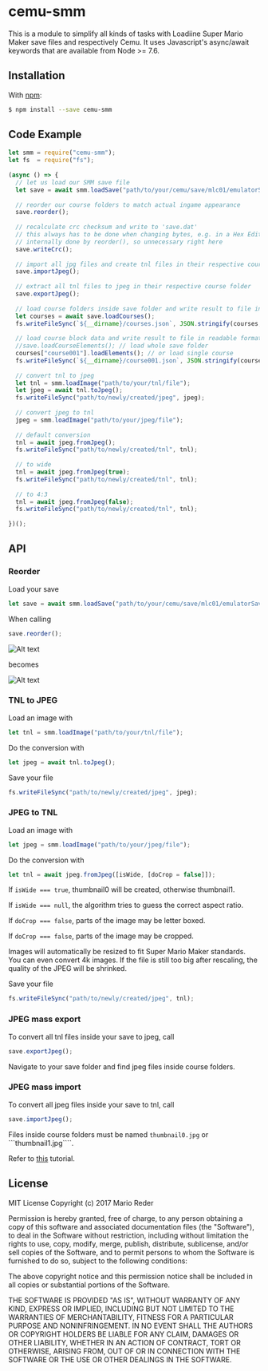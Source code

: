 # cemu-smm

This is a module to simplify all kinds of tasks with Loadiine Super Mario Maker save files and respectively Cemu.
It uses Javascript's async/await keywords that are available from Node >= 7.6.

## Installation

With [npm](https://www.npmjs.org/package/cemu-smm):

```bash
$ npm install --save cemu-smm
```

## Code Example

```js
let smm = require("cemu-smm");
let fs  = require("fs");
  
(async () => {
  // let us load our SMM save file
  let save = await smm.loadSave("path/to/your/cemu/save/mlc01/emulatorSave/updateID");
  
  // reorder our course folders to match actual ingame appearance
  save.reorder();
  
  // recalculate crc checksum and write to 'save.dat'
  // this always has to be done when changing bytes, e.g. in a Hex Editor
  // internally done by reorder(), so unnecessary right here
  save.writeCrc();
  
  // import all jpg files and create tnl files in their respective course folder
  save.importJpeg();
  
  // extract all tnl files to jpeg in their respective course folder
  save.exportJpeg();
  
  // load course folders inside save folder and write result to file in readable format
  let courses = await save.loadCourses();
  fs.writeFileSync(`${__dirname}/courses.json`, JSON.stringify(courses, null, 2));
  
  // load course block data and write result to file in readable format
  //save.loadCourseElements(); // load whole save folder
  courses["course001"].loadElements(); // or load single course
  fs.writeFileSync(`${__dirname}/course001.json`, JSON.stringify(courses["course001"].getElements(), null, 2));
  
  // convert tnl to jpeg
  let tnl = smm.loadImage("path/to/your/tnl/file");
  let jpeg = await tnl.toJpeg();
  fs.writeFileSync("path/to/newly/created/jpeg", jpeg);
  
  // convert jpeg to tnl
  jpeg = smm.loadImage("path/to/your/jpeg/file");
  
  // default conversion
  tnl = await jpeg.fromJpeg();
  fs.writeFileSync("path/to/newly/created/tnl", tnl);
    
  // to wide
  tnl = await jpeg.fromJpeg(true);
  fs.writeFileSync("path/to/newly/created/tnl", tnl);
    
  // to 4:3
  tnl = await jpeg.fromJpeg(false);
  fs.writeFileSync("path/to/newly/created/tnl", tnl);
  
})();
```

## API

### Reorder

Load your save
```js
let save = await smm.loadSave("path/to/your/cemu/save/mlc01/emulatorSave/updateID");
```

When calling
```js
save.reorder();
```

![Alt text](https://raw.githubusercontent.com/Tarnadas/cemu-smm/master/test/reorder_before.jpg)

becomes

![Alt text](https://raw.githubusercontent.com/Tarnadas/cemu-smm/master/test/reorder_after.jpg)

### TNL to JPEG

Load an image with
```js
let tnl = smm.loadImage("path/to/your/tnl/file");
```
Do the conversion with
```js
let jpeg = await tnl.toJpeg();
```
Save your file
```js
fs.writeFileSync("path/to/newly/created/jpeg", jpeg);
```

### JPEG to TNL

Load an image with
```js
let jpeg = smm.loadImage("path/to/your/jpeg/file");
```
Do the conversion with
```js
let tnl = await jpeg.fromJpeg([isWide, [doCrop = false]]);
```
If ```isWide === true```, thumbnail0 will be created, otherwise thumbnail1.

If ```isWide === null```, the algorithm tries to guess the correct aspect ratio.

If ```doCrop === false```, parts of the image may be letter boxed.

If ```doCrop === false```, parts of the image may be cropped.

Images will automatically be resized to fit Super Mario Maker standards. You can even convert 4k images. If the file is still too big after rescaling, the quality of the JPEG will be shrinked.

Save your file
```js
fs.writeFileSync("path/to/newly/created/jpeg", tnl);
```

### JPEG mass export

To convert all tnl files inside your save to jpeg, call
```js
save.exportJpeg();
```
Navigate to your save folder and find jpeg files inside course folders.

### JPEG mass import

To convert all jpeg files inside your save to tnl, call
```js
save.importJpeg();
```
Files inside course folders must be named ```thumbnail0.jpg``` or ```thumbnail1.jpg````.

Refer to [this](https://github.com/Tarnadas/cemu-smm/blob/master//tutorial/import_thumbnail.md) tutorial.

## License

MIT License
Copyright (c) 2017 Mario Reder

Permission is hereby granted, free of charge, to any person obtaining a copy of this software and associated documentation files (the "Software"), to deal in the Software without restriction, including without limitation the rights to use, copy, modify, merge, publish, distribute, sublicense, and/or sell copies of the Software, and to permit persons to whom the Software is furnished to do so, subject to the following conditions:

The above copyright notice and this permission notice shall be included in all copies or substantial portions of the Software.

THE SOFTWARE IS PROVIDED "AS IS", WITHOUT WARRANTY OF ANY KIND, EXPRESS OR IMPLIED, INCLUDING BUT NOT LIMITED TO THE WARRANTIES OF MERCHANTABILITY, FITNESS FOR A PARTICULAR PURPOSE AND NONINFRINGEMENT. IN NO EVENT SHALL THE AUTHORS OR COPYRIGHT HOLDERS BE LIABLE FOR ANY CLAIM, DAMAGES OR OTHER LIABILITY, WHETHER IN AN ACTION OF CONTRACT, TORT OR OTHERWISE, ARISING FROM, OUT OF OR IN CONNECTION WITH THE SOFTWARE OR THE USE OR OTHER DEALINGS IN THE SOFTWARE.
